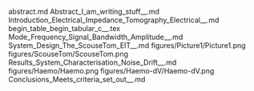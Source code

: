 abstract.md
Abstract_I_am_writing_stuff__.md
Introduction_Electrical_Impedance_Tomography_Electrical__.md
begin_table_begin_tabular_c__.tex
Mode_Frequency_Signal_Bandwidth_Amplitude__.md
System_Design_The_ScouseTom_EIT__.md
figures/Picture1/Picture1.png
figures/ScouseTom/ScouseTom.png
Results_System_Characterisation_Noise_Drift__.md
figures/Haemo/Haemo.png
figures/Haemo-dV/Haemo-dV.png
Conclusions_Meets_criteria_set_out__.md